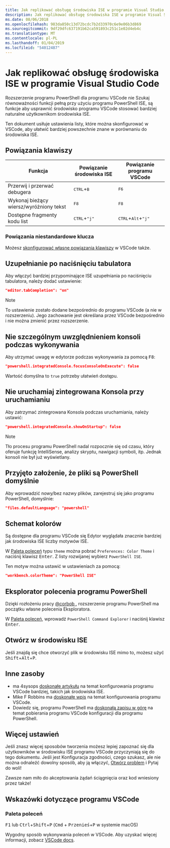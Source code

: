 ```yaml
---
title: Jak replikować obsługę środowiska ISE w programie Visual Studio Code
description: Jak replikować obsługę środowiska ISE w programie Visual Studio Code
ms.date: 08/06/2018
ms.openlocfilehash: 983da850c13d72bcdc7b2d33970c6e9e06b3d869
ms.sourcegitcommit: 9df29dfc637191b62ca591893c251c1e02d4eb4c
ms.translationtype: MT
ms.contentlocale: pl-PL
ms.lasthandoff: 01/04/2019
ms.locfileid: "54012487"
---
```

# <a name="how-to-replicate-the-ise-experience-in-visual-studio-code"></a>Jak replikować obsługę środowiska ISE w programie Visual Studio Code

Rozszerzenie programu PowerShell dla programu VSCode nie Szukaj równoważności funkcji pełną przy użyciu programu PowerShell ISE, są funkcje aby usprawnić środowisko programu VSCode stosować bardziej naturalne użytkownikom środowiska ISE.

Ten dokument usiłuje ustawienia listy, które można skonfigurować w VSCode, aby ułatwić bardziej powszechnie znane w porównaniu do środowiska ISE.

## <a name="key-bindings"></a>Powiązania klawiszy

| Funkcja                              | Powiązanie środowiska ISE                  | Powiązanie programu VSCode                              |
| ----------------                      | -----------                  | --------------                              |
| Przerwij i przerwać debugera          | <kbd>CTRL</kbd>+<kbd>B</kbd> | <kbd>F6</kbd>                               |
| Wykonaj bieżący wiersz/wyróżniony tekst | <kbd>F8</kbd>                | <kbd>F8</kbd>                               |
| Dostępne fragmenty kodu list               | <kbd>CTRL</kbd>+<kbd>"j"</kbd> | <kbd>CTRL</kbd>+<kbd>Alt</kbd>+<kbd>"j"</kbd> |

### <a name="custom-key-bindings"></a>Powiązania niestandardowe klucza

Możesz [skonfigurować własne powiązania klawiszy](https://code.visualstudio.com/docs/getstarted/keybindings#_custom-keybindings-for-refactorings) w VSCode także.

## <a name="tab-completion"></a>Uzupełnianie po naciśnięciu tabulatora

Aby włączyć bardziej przypominające ISE uzupełniania po naciśnięciu tabulatora, należy dodać ustawienie:

```json
"editor.tabCompletion": "on"
```

> [!NOTE]
> To ustawienie zostało dodane bezpośrednio do programu VSCode (a nie w rozszerzeniu). Jego zachowanie jest określana przez VSCode bezpośrednio i nie można zmienić przez rozszerzenie.

## <a name="no-focus-on-console-when-executing"></a>Nie szczególnym uwzględnieniem konsoli podczas wykonywania

Aby utrzymać uwagę w edytorze podczas wykonywania za pomocą <kbd>F8</kbd>:

```json
"powershell.integratedConsole.focusConsoleOnExecute": false
```

Wartość domyślna to `true` potrzeby ułatwień dostępu.

## <a name="dont-start-integrated-console-on-startup"></a>Nie uruchamiaj zintegrowana Konsola przy uruchamianiu

Aby zatrzymać zintegrowana Konsola podczas uruchamiania, należy ustawić:

```json
"powershell.integratedConsole.showOnStartup": false
```

> [!NOTE]
> Tło procesu programu PowerShell nadal rozpocznie się od czasu, który oferuje funkcję IntelliSense, analizy skryptu, nawigacji symboli, itp. Jednak konsoli nie był już wyświetlany.

## <a name="assume-files-are-powershell-by-default"></a>Przyjęto założenie, że pliki są PowerShell domyślnie

Aby wprowadzić nowy/bez nazwy plików, zarejestruj się jako programu PowerShell, domyślnie:

```json
"files.defaultLanguage": "powershell"
```

## <a name="color-scheme"></a>Schemat kolorów

Są dostępne dla programu VSCode się Edytor wyglądała znacznie bardziej jak środowiska ISE liczby motywów ISE.

W [Paleta poleceń] typu `theme` można pobrać `Preferences: Color Theme` i naciśnij klawisz <kbd>Enter</kbd>.
Z listy rozwijanej wybierz `PowerShell ISE`.

Ten motyw można ustawić w ustawieniach za pomocą:

```json
"workbench.colorTheme": "PowerShell ISE"
```

## <a name="powershell-command-explorer"></a>Eksplorator polecenia programu PowerShell

Dzięki rozłożeniu pracy [ @corbob ](https://github.com/corbob), rozszerzenie programu PowerShell ma początku własne polecenia Eksploratora.

W [Paleta poleceń], wprowadź `PowerShell Command Explorer` i naciśnij klawisz <kbd>Enter</kbd>.

## <a name="open-in-the-ise"></a>Otwórz w środowisku ISE

Jeśli znajdą się chce otworzyć plik w środowisku ISE mimo to, możesz użyć <kbd>Shift</kbd>+<kbd>Alt</kbd>+<kbd>P</kbd>.

## <a name="other-resources"></a>Inne zasoby

- ma 4sysops [doskonałe artykułu](https://4sysops.com/archives/make-visual-studio-code-look-and-behave-like-powershell-ise/) na temat konfigurowania programu VSCode bardziej, takich jak środowiska ISE.
- Mike F Robbins ma [doskonałe wpis](https://mikefrobbins.com/2017/08/24/how-to-install-visual-studio-code-and-configure-it-as-a-replacement-for-the-powershell-ise/) na temat konfigurowania programu VSCode.
- Dowiedz się, programu PowerShell ma [doskonałą zapisu w górę](https://www.learnpwsh.com/setup-vs-code-for-powershell/) na temat pobierania programu VSCode konfiguracji dla programu PowerShell.

## <a name="more-settings"></a>Więcej ustawień

Jeśli znasz więcej sposobów tworzenia możesz lepiej zapoznać się dla użytkowników w środowisku ISE programu VSCode przyczyniają się do tego dokumentu. Jeśli jest Konfiguracja zgodności, czego szukasz, ale nie można odnaleźć dowolny sposób, aby ją włączyć, [Otwórz problem](https://github.com/PowerShell/vscode-powershell/issues/new/choose) i Pytaj do woli!

Zawsze nam miło do akceptowania żądań ściągnięcia oraz kod wniesiony przez także!

## <a name="vscode-tips"></a>Wskazówki dotyczące programu VSCode

### <a name="command-palette"></a>Paleta poleceń

<kbd>F1</kbd> lub <kbd>Ctrl</kbd>+<kbd>Shift</kbd>+<kbd>P</kbd> (<kbd>Cmd</kbd> + <kbd> Przenieś</kbd>+<kbd>P</kbd> w systemie macOS)

Wygodny sposób wykonywania poleceń w VSCode.
Aby uzyskać więcej informacji, zobacz [VSCode docs](https://code.visualstudio.com/docs/getstarted/userinterface#_command-palette).

[Paleta poleceń]: #command-palette
